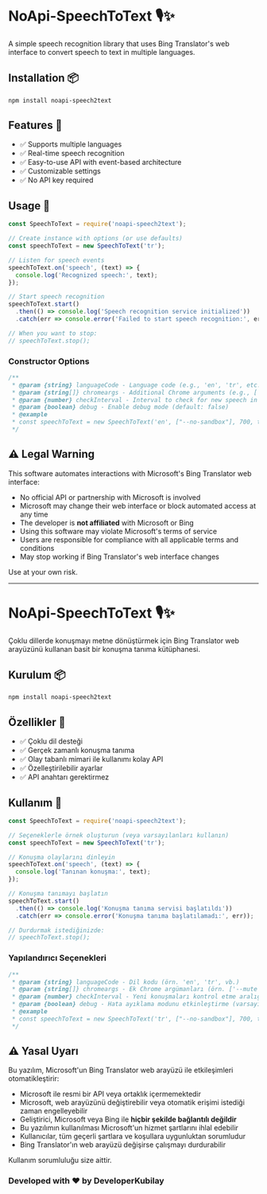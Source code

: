 # NoApi-SpeechToText 🎙️✨

A simple speech recognition library that uses Bing Translator's web interface to convert speech to text in multiple languages.

## Installation 📦

```bash
npm install noapi-speech2text
```

## Features 🚀

- ✅ Supports multiple languages
- ✅ Real-time speech recognition
- ✅ Easy-to-use API with event-based architecture
- ✅ Customizable settings
- ✅ No API key required

## Usage 🔧

```javascript
const SpeechToText = require('noapi-speech2text');

// Create instance with options (or use defaults)
const speechToText = new SpeechToText('tr');

// Listen for speech events
speechToText.on('speech', (text) => {
  console.log('Recognized speech:', text);
});

// Start speech recognition
speechToText.start()
  .then(() => console.log('Speech recognition service initialized'))
  .catch(err => console.error('Failed to start speech recognition:', err));

// When you want to stop:
// speechToText.stop();
```

### Constructor Options

```javascript
/**
 * @param {string} languageCode - Language code (e.g., 'en', 'tr', etc.)
 * @param {string[]} chromeargs - Additional Chrome arguments (e.g., ['--mute', '--no-stdout'])
 * @param {number} checkInterval - Interval to check for new speech in ms (default: 700)
 * @param {boolean} debug - Enable debug mode (default: false)
 * @example
 * const speechToText = new SpeechToText('en', ["--no-sandbox"], 700, true);
 */
```

## ⚠️ Legal Warning

This software automates interactions with Microsoft's Bing Translator web interface:
- No official API or partnership with Microsoft is involved
- Microsoft may change their web interface or block automated access at any time
- The developer is **not affiliated** with Microsoft or Bing
- Using this software may violate Microsoft's terms of service
- Users are responsible for compliance with all applicable terms and conditions
- May stop working if Bing Translator's web interface changes

Use at your own risk.

---

# NoApi-SpeechToText 🎙️✨

Çoklu dillerde konuşmayı metne dönüştürmek için Bing Translator web arayüzünü kullanan basit bir konuşma tanıma kütüphanesi.

## Kurulum 📦

```bash
npm install noapi-speech2text
```

## Özellikler 🚀

- ✅ Çoklu dil desteği
- ✅ Gerçek zamanlı konuşma tanıma
- ✅ Olay tabanlı mimari ile kullanımı kolay API
- ✅ Özelleştirilebilir ayarlar
- ✅ API anahtarı gerektirmez

## Kullanım 🔧

```javascript
const SpeechToText = require('noapi-speech2text');

// Seçeneklerle örnek oluşturun (veya varsayılanları kullanın)
const speechToText = new SpeechToText('tr');

// Konuşma olaylarını dinleyin
speechToText.on('speech', (text) => {
  console.log('Tanınan konuşma:', text);
});

// Konuşma tanımayı başlatın
speechToText.start()
  .then(() => console.log('Konuşma tanıma servisi başlatıldı'))
  .catch(err => console.error('Konuşma tanıma başlatılamadı:', err));

// Durdurmak istediğinizde:
// speechToText.stop();
```

### Yapılandırıcı Seçenekleri

```javascript
/**
 * @param {string} languageCode - Dil kodu (örn. 'en', 'tr', vb.)
 * @param {string[]} chromeargs - Ek Chrome argümanları (örn. ['--mute', '--no-stdout'])
 * @param {number} checkInterval - Yeni konuşmaları kontrol etme aralığı (ms) (varsayılan: 700)
 * @param {boolean} debug - Hata ayıklama modunu etkinleştirme (varsayılan: false)
 * @example
 * const speechToText = new SpeechToText('tr', ["--no-sandbox"], 700, true);
 */
```

## ⚠️ Yasal Uyarı

Bu yazılım, Microsoft'un Bing Translator web arayüzü ile etkileşimleri otomatikleştirir:
- Microsoft ile resmi bir API veya ortaklık içermemektedir
- Microsoft, web arayüzünü değiştirebilir veya otomatik erişimi istediği zaman engelleyebilir
- Geliştirici, Microsoft veya Bing ile **hiçbir şekilde bağlantılı değildir**
- Bu yazılımın kullanılması Microsoft'un hizmet şartlarını ihlal edebilir
- Kullanıcılar, tüm geçerli şartlara ve koşullara uygunluktan sorumludur
- Bing Translator'ın web arayüzü değişirse çalışmayı durdurabilir

Kullanım sorumluluğu size aittir.



### Developed with ❤️ by DeveloperKubilay